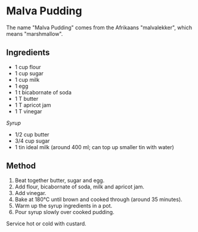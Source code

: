 # Malva Pudding

The name "Malva Pudding" comes from the Afrikaans "malvalekker", which means "marshmallow".

## Ingredients

- 1 cup flour
- 1 cup sugar
- 1 cup milk
- 1 egg
- 1 t bicabornate of soda
- 1 T butter
- 1 T apricot jam
- 1 T vinegar

_Syrup_

- 1/2 cup butter
- 3/4 cup sugar
- 1 tin ideal milk (around 400 ml; can top up smaller tin with water)

## Method

1. Beat together butter, sugar and egg.
2. Add flour, bicabornate of soda, milk and apricot jam.
3. Add vinegar.
4. Bake at 180°C until brown and cooked through (around 35 minutes).
5. Warm up the syrup ingredients in a pot.
6. Pour syrup slowly over cooked pudding.

Service hot or cold with custard.

